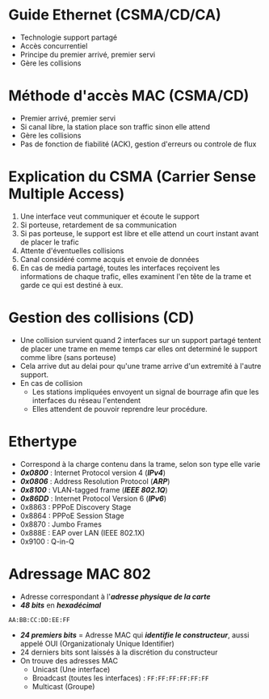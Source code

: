 # Guide Ethernet (CSMA/CD/CA)

* Technologie support partagé 
* Accès concurrentiel
* Principe du premier arrivé, premier servi
* Gère les collisions

# Méthode d'accès MAC (CSMA/CD)
* Premier arrivé, premier servi
* Si canal libre, la station place son traffic sinon elle attend
* Gère les collisions
* Pas de fonction de fiabilité (ACK), gestion d'erreurs ou controle de flux

# Explication du CSMA (Carrier Sense Multiple Access)
1) Une interface veut communiquer et écoute le support
2) Si porteuse, retardement de sa communication
3) Si pas porteuse, le support est libre et elle attend un court instant avant de placer le trafic
4) Attente d'éventuelles collisions
5) Canal considéré comme acquis et envoie de données
6) En cas de media partagé, toutes les interfaces reçoivent les informations de chaque trafic, elles examinent l'en tête de la trame et garde ce qui est destiné à eux.

# Gestion des collisions (CD)
* Une collision survient quand 2 interfaces sur un support partagé tentent de placer une trame en meme temps car elles ont determiné le support comme libre (sans porteuse)
* Cela arrive dut au delai pour qu'une trame arrive d'un extremité à l'autre support.
* En cas de collision
	* Les stations impliquées envoyent un signal de bourrage afin que les interfaces du réseau l'entendent
	* Elles attendent de pouvoir reprendre leur procédure.

# Ethertype
* Correspond à la charge contenu dans la trame, selon son type elle varie
* ***0x0800*** : Internet Protocol version 4 (***IPv4***)
* ***0x0806*** : Address Resolution Protocol (***ARP***)
* ***0x8100*** : VLAN-tagged frame (***IEEE 802.1Q***)
* ***0x86DD*** : Internet Protocol Version 6 (***IPv6***)
* 0x8863 : PPPoE Discovery Stage
* 0x8864 : PPPoE Session Stage
* 0x8870 : Jumbo Frames
* 0x888E : EAP over LAN (IEEE 802.1X)
* 0x9100 : Q-in-Q

# Adressage MAC 802
* Adresse correspondant à l'***adresse physique de la carte***
* ***48 bits*** en ***hexadécimal***
```
AA:BB:CC:DD:EE:FF
```
* ***24 premiers bits*** = Adresse MAC qui ***identifie le constructeur***, aussi appelé OUI (Organizationaly Unique Identifier)
* 24 derniers bits sont laissés à la discrétion du constructeur
* On trouve des adresses MAC 
	* Unicast (Une interface)
	* Broadcast (toutes les interfaces) : ``FF:FF:FF:FF:FF:FF``
	* Multicast (Groupe)